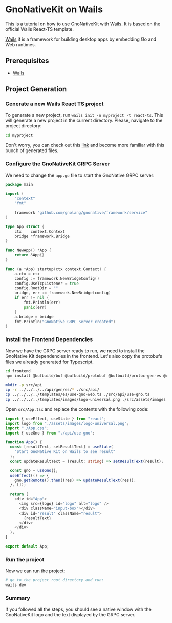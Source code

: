 # GnoNativeKit on Wails

This is a tutorial on how to use GnoNativeKit with Wails. It is based on the official Wails React-TS template.

[Wails](https://wails.app/) it is a framework for building desktop apps by embedding Go and Web runtimes.

## Prerequisites
- [Wails](https://wails.io/docs/gettingstarted/installation)

## Project Generation


### Generate a new Wails React TS project

To generate a new project, run `wails init -n myproject -t react-ts`. This will generate a new project in the current directory. Please, navigate to the project directory:

```bash
cd myproject
```

Don't worry, you can check out this [link](https://wails.io/docs/gettingstarted/firstproject#project-layout) and become more familiar with this bunch of generated files.


### Configure the GnoNativeKit GRPC Server

We need to change the `app.go` file to start the GnoNative GRPC server:

```go
package main

import (
	"context"
	"fmt"

	framework "github.com/gnolang/gnonative/framework/service"
)

type App struct {
	ctx    context.Context
	bridge *framework.Bridge
}

func NewApp() *App {
	return &App{}
}

func (a *App) startup(ctx context.Context) {
	a.ctx = ctx
	config := framework.NewBridgeConfig()
	config.UseTcpListener = true
	config.RootDir = ""
	bridge, err := framework.NewBridge(config)
	if err != nil {
		fmt.Println(err)
		panic(err)
	}
	a.bridge = bridge
	fmt.Println("GnoNative GRPC Server created")
}
```

### Install the Frontend Dependencies

Now we have the GRPC server ready to run, we need to install the GnoNative Kit dependencies in the frontend.
Let's also copy the protobufs files we already generated for Typescript.

```bash
cd frontend
npm install @bufbuild/buf @bufbuild/protobuf @bufbuild/protoc-gen-es @connectrpc/connect @connectrpc/connect-web @connectrpc/protoc-gen-connect-es

mkdir -p src/api
cp -r ../../../../api/gen/es/* ./src/api/
cp ../../../../templates/es/use-gno-web.ts ./src/api/use-gno.ts
cp ../../../../templates/images/logo-universal.png ./src/assets/images 
```

Open `src/App.tsx` and replace the contents with the following code:

```typescript
import { useEffect, useState } from "react";
import logo from "./assets/images/logo-universal.png";
import "./App.css";
import { useGno } from "./api/use-gno";

function App() {
  const [resultText, setResultText] = useState(
    "Start GnoNative Kit on Wails to see result"
  );
  const updateResultText = (result: string) => setResultText(result);

  const gno = useGno();
  useEffect(() => {
    gno.getRemote().then((res) => updateResultText(res));
  }, []);

  return (
    <div id="App">
      <img src={logo} id="logo" alt="logo" />
      <div className="input-box"></div>
      <div id="result" className="result">
        {resultText}
      </div>
    </div>
  );
}

export default App;
```

### Run the project

Now we can run the project:

```bash
# go to the project root directory and run:
wails dev
```

### Summary

If you followed all the steps, you should see a native window with the GnoNativeKit logo and the text displayed by the GRPC server.
